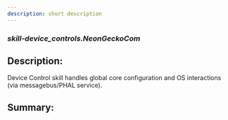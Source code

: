 ```yaml
---
description: short description
---
```


### _skill-device_controls.NeonGeckoCom_  
## Description:  
Device Control skill handles global core configuration and OS interactions (via messagebus/PHAL service).  
  
  
  
## Summary:  
